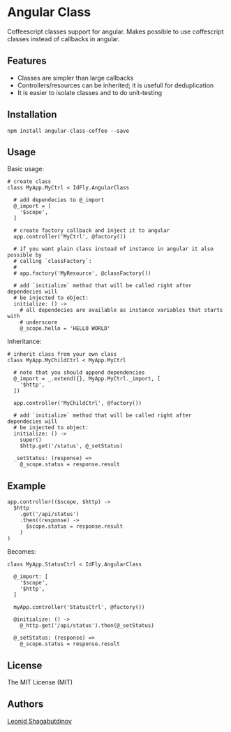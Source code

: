 Angular Class
=============

Coffeescript classes support for angular. Makes possible to use coffescript
classes instead of callbacks in angular.


Features
--------

  * Classes are simpler than large callbacks
  * Controllers/resources can be inherited; it is usefull for deduplication
  * It is easier to isolate classes and to do unit-testing


Installation
------------

`npm install angular-class-coffee --save`


Usage
-----

Basic usage:

```
# create class
class MyApp.MyCtrl < IdFly.AngularClass

  # add dependecies to @_import
  @_import = [
    '$scope',
  ]

  # create factory callback and inject it to angular
  app.controller('MyCtrl', @factory())

  # if you want plain class instead of instance in angular it also possible by
  # calling `classFactory`:
  #
  # app.factory('MyResource', @classFactory())

  # add `initialize` method that will be called right after dependecies will
  # be injected to object:
  initialize: () ->
    # all dependecies are available as instance variables that starts with
    # underscore
    @_scope.hello = 'HELLO WORLD'
```

Inheritance:

```
# inherit class from your own class
class MyApp.MyChildCtrl < MyApp.MyCtrl

  # note that you should append dependencies
  @_import = _.extend({}, MyApp.MyCtrl._import, [
    '$http',
  ])

  app.controller('MyChildCtrl', @factory())

  # add `initialize` method that will be called right after dependecies will
  # be injected to object:
  initialize: () ->
    super()
    $http.get('/status', @_setStatus)

  _setStatus: (response) =>
    @_scope.status = response.result
```


Example
-------

```
app.controller(($scope, $http) ->
  $http
    .get('/api/status')
    .then((response) ->
      $scope.status = response.result
    )
)
```

Becomes:

```
class MyApp.StatusCtrl < IdFly.AngularClass

  @_import: [
    '$scope',
    '$http',
  ]

  myApp.controller('StatusCtrl', @factory())

  @initialize: () ->
    @_http.get('/api/status').then(@_setStatus)

  @_setStatus: (response) =>
    @_scope.status = response.result
```


License
-------

The MIT License (MIT)


Authors
-------

[Leonid Shagabutdinov](http://github.com/shagabutdinov)
